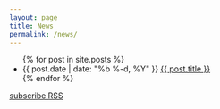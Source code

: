 ```yaml
---
layout: page
title: News
permalink: /news/
---
```


<ul class="posts">
{% for post in site.posts %}
  <li>
    <span class="post-date">{{ post.date | date: "%b %-d, %Y" }}</span>
    <a class="post-link" href="{{ post.url | prepend: site.baseurl }}">{{ post.title }}</a>
  </li>
{% endfor %}
</ul>

<p class="rss-subscribe"><a href="{{ "/feed.xml" | prepend: site.baseurl }}">subscribe RSS</a></p>
